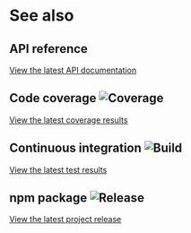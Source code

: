 # See also

## API reference
[View the latest API documentation](https://cedx.github.io/akismet.js/api)

## Code coverage ![Coverage](https://coveralls.io/repos/github/cedx/akismet.js/badge.svg)
[View the latest coverage results](https://coveralls.io/github/cedx/akismet.js)

## Continuous integration ![Build](https://travis-ci.org/cedx/akismet.js.svg)
[View the latest test results](https://travis-ci.org/cedx/akismet.js)

## npm package ![Release](https://img.shields.io/npm/v/@cedx/akismet.svg)
[View the latest project release](https://www.npmjs.com/package/@cedx/akismet)
